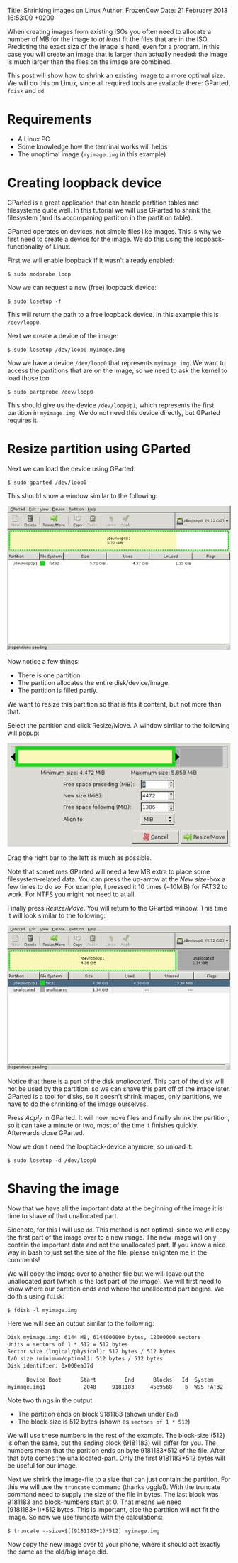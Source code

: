 Title: Shrinking images on Linux
Author: FrozenCow
Date: 21 February 2013 16:53:00 +0200

When creating images from existing ISOs you often need to allocate a number of MB for the image to *at least* fit the files that are in the ISO. Predicting the exact size of the image is hard, even for a program. In this case you will create an image that is larger than actually needed: the image is much larger than the files on the image are combined.

This post will show how to shrink an existing image to a more optimal size. We will do this on Linux, since all required tools are available there: GParted, `fdisk` and `dd`.

# Requirements

* A Linux PC
* Some knowledge how the terminal works will helps
* The unoptimal image (`myimage.img` in this example)

# Creating loopback device

GParted is a great application that can handle partition tables and filesystems quite well. In this tutorial we will use GParted to shrink the filesystem (and its accompaning partition in the partition table).

GParted operates on devices, not simple files like images. This is why we first need to create a device for the image. We do this using the loopback-functionality of Linux.

First we will enable loopback if it wasn't already enabled:

    $ sudo modprobe loop

Now we can request a new (free) loopback device:

    $ sudo losetup -f

This will return the path to a free loopback device. In this example this is `/dev/loop0`.

Next we create a device of the image:

    $ sudo losetup /dev/loop0 myimage.img

Now we have a device `/dev/loop0` that represents `myimage.img`. We want to access the partitions that are on the image, so we need to ask the kernel to load those too:

    $ sudo partprobe /dev/loop0

This should give us the device `/dev/loop0p1`, which represents the first partition in `myimage.img`. We do not need this device directly, but GParted requires it.

# Resize partition using GParted

Next we can load the device using GParted:

    $ sudo gparted /dev/loop0

This should show a window similar to the following:

<img src="shrinking-images-on-linux/gparted-01.png" class="box" />

Now notice a few things:

* There is one partition.
* The partition allocates the entire disk/device/image.
* The partition is filled partly.

We want to resize this partition so that is fits it content, but not more than that.

Select the partition and click Resize/Move. A window similar to the following will popup:

<img src="shrinking-images-on-linux/gparted-02.png" class="box" />

Drag the right bar to the left as much as possible.

Note that sometimes GParted will need a few MB extra to place some filesystem-related data. You can press the up-arrow at the *New size*-box a few times to do so. For example, I pressed it 10 times (=10MiB) for FAT32 to work. For NTFS you might not need to at all.

Finally press *Resize/Move*. You will return to the GParted window. This time it will look similar to the following:

<img src="shrinking-images-on-linux/gparted-03.png" class="box" />

Notice that there is a part of the disk *unallocated*. This part of the disk will not be used by the partition, so we can shave this part off of the image later. GParted is a tool for disks, so it doesn't shrink images, only partitions, we have to do the shrinking of the image ourselves.

Press *Apply* in GParted. It will now move files and finally shrink the partition, so it can take a minute or two, most of the time it finishes quickly. Afterwards close GParted.

Now we don't need the loopback-device anymore, so unload it:

    $ sudo losetup -d /dev/loop0

# Shaving the image

Now that we have all the important data at the beginning of the image it is time to shave of that unallocated part.

Sidenote, for this I will use `dd`. This method is not optimal, since we will copy the first part of the image over to a new image. The new image will only contain the important data and not the unallocated part. If you know a nice way in bash to just set the size of the file, please enlighten me in the comments!

We will copy the image over to another file but we will leave out the unallocated part (which is the last part of the image). We will first need to know where our partition ends and where the unallocated part begins. We do this using `fdisk`:

    $ fdisk -l myimage.img

Here we will see an output similar to the following:

    Disk myimage.img: 6144 MB, 6144000000 bytes, 12000000 sectors
    Units = sectors of 1 * 512 = 512 bytes
    Sector size (logical/physical): 512 bytes / 512 bytes
    I/O size (minimum/optimal): 512 bytes / 512 bytes
    Disk identifier: 0x000ea37d

          Device Boot      Start         End      Blocks   Id  System
    myimage.img1            2048     9181183     4589568    b  W95 FAT32

Note two things in the output:

* The partition ends on block 9181183 (shown under `End`)
* The block-size is 512 bytes (shown as `sectors of 1 * 512`)

We will use these numbers in the rest of the example. The block-size (512) is often the same, but the ending block (9181183) will differ for you. The numbers mean that the parition ends on byte 9181183\*512 of the file. After that byte comes the unallocated-part. Only the first 9181183\*512 bytes will be useful for our image.

Next we shrink the image-file to a size that can just contain the partition. For this we will use the `truncate` command (thanks uggla!). With the truncate command need to supply the size of the file in bytes. The last block was 9181183 and block-numbers start at 0. That means we need (9181183+1)*512 bytes. This is important, else the partition will not fit the image. So now we use truncate with the calculations:

    $ truncate --size=$[(9181183+1)*512] myimage.img

Now copy the new image over to your phone, where it should act exactly the same as the old/big image did.